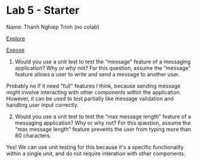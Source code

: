 # Lab 5 - Starter

Name: Thanh Nghiep Trinh (no colab)

[Explore](https://jayden789.github.io/Lab5_Starter/explore.html)


[Expose](https://jayden789.github.io/Lab5_Starter/explore.html)


1. Would you use a unit test to test the “message” feature of a messaging application? Why or why not? For this question, assume the “message” feature allows a user to write and send a message to another user.


Probably no if it need "full" features I think, because sending message might involve interacting with other components within the application. However, it can be used to test partially like message validation and handling user input correctly.

2. Would you use a unit test to test the “max message length” feature of a messaging application? Why or why not? For this question, assume the “max message length” feature prevents the user from typing more than 80 characters.


Yes! We can use unit testing for this because it's a specific functionality within a single unit, and do not require interation with other components.


